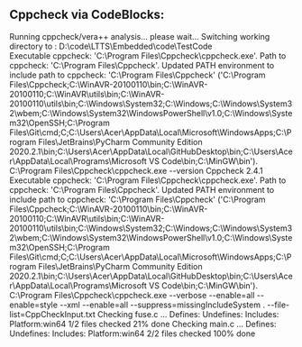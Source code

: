 ## Cppcheck via CodeBlocks:
Running cppcheck/vera++ analysis... please wait...
Switching working directory to : D:\code\LTTS\Embedded\code\TestCode\
Executable cppcheck: 'C:\Program Files\Cppcheck\cppcheck.exe'.
Path to cppcheck: 'C:\Program Files\Cppcheck'.
Updated PATH environment to include path to cppcheck: 'C:\Program Files\Cppcheck' ('C:\Program Files\Cppcheck;C:\WinAVR-20100110\bin;C:\WinAVR-20100110;C:\WinAVR\utils\bin;C:\WinAVR-20100110\utils\bin;C:\Windows\System32;C:\Windows;C:\Windows\System32\wbem;C:\Windows\System32\WindowsPowerShell\v1.0;C:\Windows\System32\OpenSSH;C:\Program Files\Git\cmd;C;C:\Users\Acer\AppData\Local\Microsoft\WindowsApps;C:\Program Files\JetBrains\PyCharm Community Edition 2020.2.1\bin;C:\Users\Acer\AppData\Local\GitHubDesktop\bin;C:\Users\Acer\AppData\Local\Programs\Microsoft VS Code\bin;C:\MinGW\bin').
C:\Program Files\Cppcheck\cppcheck.exe --version
Cppcheck 2.4.1
Executable cppcheck: 'C:\Program Files\Cppcheck\cppcheck.exe'.
Path to cppcheck: 'C:\Program Files\Cppcheck'.
Updated PATH environment to include path to cppcheck: 'C:\Program Files\Cppcheck' ('C:\Program Files\Cppcheck;C:\WinAVR-20100110\bin;C:\WinAVR-20100110;C:\WinAVR\utils\bin;C:\WinAVR-20100110\utils\bin;C:\Windows\System32;C:\Windows;C:\Windows\System32\wbem;C:\Windows\System32\WindowsPowerShell\v1.0;C:\Windows\System32\OpenSSH;C:\Program Files\Git\cmd;C;C:\Users\Acer\AppData\Local\Microsoft\WindowsApps;C:\Program Files\JetBrains\PyCharm Community Edition 2020.2.1\bin;C:\Users\Acer\AppData\Local\GitHubDesktop\bin;C:\Users\Acer\AppData\Local\Programs\Microsoft VS Code\bin;C:\MinGW\bin').
C:\Program Files\Cppcheck\cppcheck.exe --verbose --enable=all --enable=style --xml --enable=all --suppress=missingIncludeSystem . --file-list=CppCheckInput.txt
Checking fuse.c ...
Defines:
Undefines:
Includes:
Platform:win64
1/2 files checked 21% done
Checking main.c ...
Defines:
Undefines:
Includes:
Platform:win64
2/2 files checked 100% done
<?xml version="1.0" encoding="UTF-8"?>
<results version="2">
    <cppcheck version="2.4.1"/>
    <errors>
    </errors>
</results>
